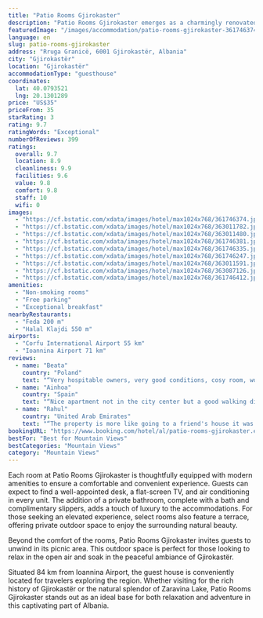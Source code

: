 ```yaml
---
title: "Patio Rooms Gjirokaster"
description: "Patio Rooms Gjirokaster emerges as a charmingly renovated guest house, offering a serene retreat in the historic city of Gjirokastër, just a stone's throw away from the tranquil Zaravina Lake."
featuredImage: "/images/accommodation/patio-rooms-gjirokaster-361746374.jpg"
language: en
slug: patio-rooms-gjirokaster
address: "Rruga Granicë, 6001 Gjirokastër, Albania"
city: "Gjirokastër"
location: "Gjirokastër"
accommodationType: "guesthouse"
coordinates:
  lat: 40.0793521
  lng: 20.1301289
price: "US$35"
priceFrom: 35
starRating: 3
rating: 9.7
ratingWords: "Exceptional"
numberOfReviews: 399
ratings:
  overall: 9.7
  location: 8.9
  cleanliness: 9.9
  facilities: 9.6
  value: 9.8
  comfort: 9.8
  staff: 10
  wifi: 0
images:
  - "https://cf.bstatic.com/xdata/images/hotel/max1024x768/361746374.jpg?k=13676cc0a0271bd98805b6c1aabf42bdcea0be4610a1335d1ce36b400aef8b5f&o=&hp=1"
  - "https://cf.bstatic.com/xdata/images/hotel/max1024x768/363011782.jpg?k=1fda8ac15c80ffb5a5189efccfefe0a53a8aaad8077682cd19e32ac867138587&o=&hp=1"
  - "https://cf.bstatic.com/xdata/images/hotel/max1024x768/363011480.jpg?k=1c429a9783b2aa0e939ec71bb88fbc7bb7b2d70b12d48ce06c8eac23cd00ce4d&o=&hp=1"
  - "https://cf.bstatic.com/xdata/images/hotel/max1024x768/361746381.jpg?k=d744bd4076575189dc4a97691e12a0155e98a7b3ebcefc1dc0fdb260f9a90560&o=&hp=1"
  - "https://cf.bstatic.com/xdata/images/hotel/max1024x768/361746335.jpg?k=f01123e973d6afdfb5f5f33a00ed9ec45bf5c2f474bf2bd2a06ff6a2b1c598e2&o=&hp=1"
  - "https://cf.bstatic.com/xdata/images/hotel/max1024x768/361746247.jpg?k=14b958a1180d0943914846fed3ac1eb37047a87960a06110d6b306d78bc2ace1&o=&hp=1"
  - "https://cf.bstatic.com/xdata/images/hotel/max1024x768/363011591.jpg?k=4b68e8961857758e2a78da1648f930ea17d334e989ea296b2d6be4caf283d938&o=&hp=1"
  - "https://cf.bstatic.com/xdata/images/hotel/max1024x768/363087126.jpg?k=1871f111895d5cf69eee0fa0a095254ab0416221877c263e3d8719c2bfcbb664&o=&hp=1"
  - "https://cf.bstatic.com/xdata/images/hotel/max1024x768/361746412.jpg?k=003903dc436acbe8d88989887d7f06296cfd49a8f4491c1cfedaf25be105f271&o=&hp=1"
amenities:
  - "Non-smoking rooms"
  - "Free parking"
  - "Exceptional breakfast"
nearbyRestaurants:
  - "Feda 200 m"
  - "Halal Klajdi 550 m"
airports:
  - "Corfu International Airport 55 km"
  - "Ioannina Airport 71 km"
reviews:
  - name: "Beata"
    country: "Poland"
    text: "“Very hospitable owners, very good conditions, cosy room, wonderful view from the balcony! We enjoyed a lot morning breakfast with local delicacies. It was a wonderful stay!”"
  - name: "Ainhoa"
    country: "Spain"
    text: "“Nice apartment not in the city center but a good walking distance ! Great owners very friendly and helpful”"
  - name: "Rahul"
    country: "United Arab Emirates"
    text: "“The property is more like going to a friend's house it was quite nicely located and had a serene vibe to it. The mornings are gorgeous from the balcony and Irsida & Ergest are as warm as the ray of sunshine in winters 🥰 they both served us like...”"
bookingURL: "https://www.booking.com/hotel/al/patio-rooms-gjirokaster.en-gb.html?aid=8035640"
bestFor: "Best for Mountain Views"
bestCategories: "Mountain Views"
category: "Mountain Views"
---
```


Each room at Patio Rooms Gjirokaster is thoughtfully equipped with modern amenities to ensure a comfortable and convenient experience. Guests can expect to find a well-appointed desk, a flat-screen TV, and air conditioning in every unit. The addition of a private bathroom, complete with a bath and complimentary slippers, adds a touch of luxury to the accommodations. For those seeking an elevated experience, select rooms also feature a terrace, offering private outdoor space to enjoy the surrounding natural beauty.

Beyond the comfort of the rooms, Patio Rooms Gjirokaster invites guests to unwind in its picnic area. This outdoor space is perfect for those looking to relax in the open air and soak in the peaceful ambiance of Gjirokastër.

Situated 84 km from Ioannina Airport, the guest house is conveniently located for travelers exploring the region. Whether visiting for the rich history of Gjirokastër or the natural splendor of Zaravina Lake, Patio Rooms Gjirokaster stands out as an ideal base for both relaxation and adventure in this captivating part of Albania.